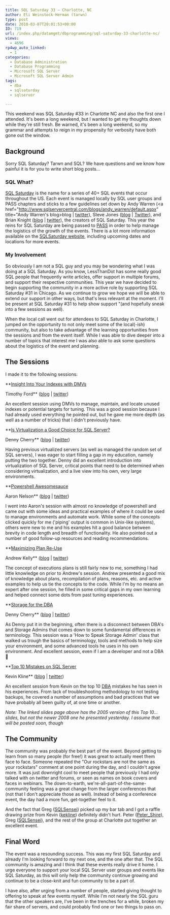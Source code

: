 ```yaml
---
title: SQL Saturday 33 – Charlotte, NC
author: Eli Weinstock-Herman (tarwn)
type: post
date: 2010-03-07T20:01:53+00:00
ID: 719
url: /index.php/datamgmt/dbprogramming/sql-saturday-33-charlotte-nc/
views:
  - 4696
rp4wp_auto_linked:
  - 1
categories:
  - Database Administration
  - Database Programming
  - Microsoft SQL Server
  - Microsoft SQL Server Admin
tags:
  - dba
  - sqlsaturday
  - sqlserver

---
```

This weekend was SQL Saturday #33 in Charlotte NC and also the first one I attended. It's been a long weekend, but I wanted to get my thoughts down while they're still fresh. Be warned, it's been a long weekend, so my grammar and attempts to reign in my propensity for verbosity have both gone out the window.

## Background

Sorry SQL Saturday? Tarwn and SQL? We have questions and we know how painful it is for you to write short blog posts...

### SQL What?

[SQL Saturday][1] is the name for a series of 40+ SQL events that occur throughout the US. Each event is managed locally by SQL user groups and PASS chapters and sticks to a few guidelines set down by Andy Warren (<a href="http://www.sqlservercentral.com/blogs/andy_warren/default.aspx" title="Andy Warren's blog>blog</a> | [twitter][2]), Steve Jones ([blog][3] | [Twitter][4]), and Brian Knight ([blog][5] | [twitter][6]), the creators of SQL Saturday. This year the reins for SQL Saturday are being passed to [PASS][7] in order to help manage the logistics of the growth of the events. There is a lot more information available on the [SQLSaturday website][8], including upcoming dates and locations for more events.

### My Involvement

So obviously I am not a SQL guy and you may be wondering what I was doing at a SQL Saturday. As you know, LessThanDot has some really good SQL people that frequently write articles, offer support in multiple forums, and support their respective communities. This year we have decided to begin supporting the community in a more active role by supporting SQL Saturday #31 in Chicago. As we continue to grow we hope we will be able to extend our support in other ways, but that's less relevant at the moment. I'll be present at SQL Saturday #31 to help show support "(and hopefully sneak into a few sessions as well).

When the local call went out for attendees to SQL Saturday in Charlotte, I jumped on the opportunity to not only meet some of the local(-ish) community, but also to take advantage of the learning opportunities from the sessions and from the event itself. While I was able to dive deeper into a number of topics that interest me I was also able to ask some questions about the logistics of the event and planning. 

## The Sessions

I made it to the following sessions:

**<u>[Insight Into Your Indexes with DMVs][9]</u>
  
Timothy Ford** ([blog][10] | [twitter][11])
  
An excellent session using DMVs to manage, maintain, and locate unused indexes or potential targets for tuning. This was a good session because I had already used everything he pointed out, but he gave me more depth (as well as a number of tricks) that I didn't previously have.

**<u>Is Virtualization a Good Choice for SQL Server?</u>
  
Denny Cherry** ([blog][12] | [twitter][13])
  
Having previous virtualized servers (as well as managed the random set of SQL servers), I was eager to start filling a gap in my education, namely putting the two together. Denny did an excellent introduction into virtualization of SQL Server, critical points that need to be determined when considering virtualization, and a live view into his own, very large environments. 

**<u>Powershell Awesomesauce</u>
  
Aaron Nelson** ([blog][14] | [twitter][15])
  
I went into Aaron's session with almost no knowledge of powershell and came out with some ideas and practical examples of where it could be used to manage environments and automate work. While some of the concepts clicked quickly for me ('piping' output is common in Unix-like systems), others were new to me and his examples hit a good balance between brevity in code length and breadth of functionality. He also pointed out a number of good follow-up resources and reading recommendations.

**<u>Maximizing Plan Re-Use</u>
  
Andrew Kelly** ([blog][16] | [twitter][17])
  
The concept of executions plans is still fairly new to me, something I had little knowledge on prior to Andrew's session. Andrew presented a good mix of knowledge about plans, recompilation of plans, reasons, etc. and active examples to help us tie the concepts to the code. While I'm by no means an expert after one session, he filled in some critical gaps in my own learning and helped connect some dots from past tuning experiences.

**<u>Storage for the DBA</u>
  
Denny Cherry** ([blog][12] | [twitter][13])
  
As Denny put it in the beginning, often there is a disconnect between DBA's and Storage Admins that comes down to some fundamental differences in terminology. This session was a 'How to Speak Storage Admin' class that walked us trough the basics of terminology, tools and methods to help size your environment, and some advanced tools he uses in his own environment. And excellent session, even if I am a developer and not a DBA 🙂

**<u>[Top 10 Mistakes on SQL Server][18]</u>
  
Kevin Kline** ([blog][19] | [twitter][20])
  
An excellent session from Kevin on the top 10 <u>DBA</u> mistakes he has seen in his experiences. From lack of troubleshooting methodology to not testing backups, he covered a number of assumptions and bad practices that we have probably all been guilty of, at one time or another.
  
_Note: The linked slides page above has the 2005 version of this Top 10... slides, but not the newer 2008 one he presented yesterday. I assume that will be posted soon, though_

## The Community

The community was probably the best part of the event. Beyond getting to learn from so many people (for free!) it was great to actually meet them face to face. Someone repeated the "Our rockstars are not the same as your rockstars" comment at one point during the day, and I couldn't agree more. It was just downright cool to meet people that previously I had only talked with on twitter and forums, or seen as names on book covers and faces in webinars. The down-to-earth, we're-all-part-of-the-same-community feeling was a great change from the larger conferences that (not that I don't appreciate those as well). Instead of being a conference event, the day had a more fun, get-together feel to it.

And the fact that Greg ([SQLSensei][21]) picked up my bar tab and I got a raffle drawing prize from Kevin (<a href="http://twitter.com/kekline" Title="kevin on Twitter (again)">kekline</a>) definitely didn't hurt. Peter ([Peter_Shire][22]), Greg ([SQLSensei][21]), and the rest of the group at Charlotte put together an excellent event.

## Final Word

The event was a resounding success. This was my first SQL Saturday and already I'm looking forward to my next one, and the one after that. The SQL community is amazing and I think that these events really drive it home. I urge everyone to support your local SQL Server user groups and events like SQL Saturday, as this will only help the community continue growing and continue to be a close-knit and fun community to be a part of. 

I have also, after urging from a number of people, started giving thought to offering to speak at few events myself. While I'm not nearly the SQL guru that the other speakers are, I've been in the trenches for a while, broken my fair share of servers, and could probably find one or two things to pass on.

 [1]: http://sqlsaturday.com/about.aspx "More About SQL Saturday (Visit the Site)"
 [2]: http://twitter.com/SQLAndy "Andy Warren on Twitter"
 [3]: http://www.sqlservercentral.com/blogs/steve_jones/default.aspx "Steve Jones's blog"
 [4]: www.twitter.com/way0utwest "Steve Jones on Twitter"
 [5]: http://www.bidn.com/blogs/BrianKnight "Brian Knight's Blog"
 [6]: http://twitter.com/brianknight "Brian Knight on Twitter"
 [7]: http://www.sqlpass.org/ "Visit the  Professional Association for SQL Server website"
 [8]: http://sqlsaturday.com/ "Hit the website"
 [9]: http://thesqlagentman.com/presentationfiles/ "Click here for Presentation Files"
 [10]: http://thesqlagentman.com/ "Timothy Ford's blog"
 [11]: http://twitter.com/SQLAgentman "Timothy Ford on Twitter"
 [12]: http://itknowledgeexchange.techtarget.com/sql-server/ "Denny's blog"
 [13]: http://twitter.com/mrdenny "Denny Cherry on Twitter"
 [14]: http://sqlvariant.com/wordpress/ "Aaron Nelson's blog"
 [15]: http://twitter.com/SQLVariant "Aaron Nelson on Twitter"
 [16]: http://sqlblog.com/blogs/andrew_kelly/ "Andrew Kelly's blog"
 [17]: http://twitter.com/gunneyk "Andrew Kelly on twitter"
 [18]: http://kevinekline.com/slides/ "Kevin's Slides"
 [19]: http://kevinekline.com/ "Kevin Kline's blog"
 [20]: http://twitter.com/kekline "Kevin Kline on Twitter"
 [21]: http://twitter.com/sqlsensei "Greg on Twitter"
 [22]: http://twitter.com/peter_shire "Peter on twitter"